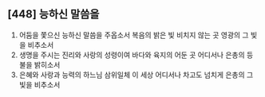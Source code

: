 ## [448] 능하신 말씀을

1) 어둠을 쫓으신 능하신 말씀을 주옵소서 복음의 밝은 빛 비치지 않는 곳 영광의 그 빛을 비추소서  
2) 생명을 주시는 진리와 사랑의 성령이여 바다와 육지의 어둔 곳 어디서나 은총의 등불을 밝히소서  
3) 은혜와 사랑과 능력의 하느님 삼위일체 이 세상 어디서나 차고도 넘치게 은총의 그 빛을 비추소서
